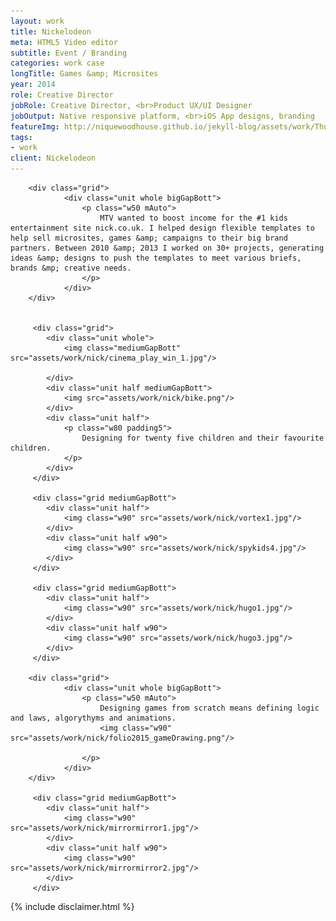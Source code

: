 ```yaml
---
layout: work
title: Nickelodeon
meta: HTML5 Video editor
subtitle: Event / Branding
categories: work case
longTitle: Games &amp; Microsites  
year: 2014
role: Creative Director
jobRole: Creative Director, <br>Product UX/UI Designer
jobOutput: Native responsive platform, <br>iOS App designs, branding
featureImg: http://niquewoodhouse.github.io/jekyll-blog/assets/work/Thumbnail/Nick@2x.png
tags: 
- work
client: Nickelodeon
---
```




<div class="wider">

		<div class="grid">
				<div class="unit whole bigGapBott">
					<p class="w50 mAuto">
						MTV wanted to boost income for the #1 kids entertainment site nick.co.uk. I helped design flexible templates to help sell microsites, games &amp; campaigns to their big brand partners. Between 2010 &amp; 2013 I worked on 30+ projects, generating ideas &amp; designs to push the templates to meet various briefs, brands &mp; creative needs.
					</p>
				</div> 	
		</div>


		 <div class="grid"> 
		 	<div class="unit whole">
		 		<img class="mediumGapBott" src="assets/work/nick/cinema_play_win_1.jpg"/>
		 		 
		 	</div>
		 	<div class="unit half mediumGapBott">
		 		<img src="assets/work/nick/bike.png"/> 
		 	</div>
		 	<div class="unit half">
		 		<p class="w80 padding5">
		 			Designing for twenty five children and their favourite children.
		 		</p>
		 	</div>		 		 	
		 </div>

		 <div class="grid mediumGapBott">
		 	<div class="unit half">
		 		<img class="w90" src="assets/work/nick/vortex1.jpg"/> 
		 	</div>	
		 	<div class="unit half w90">
		 		<img class="w90" src="assets/work/nick/spykids4.jpg"/> 
		 	</div>	
		 </div> 

		 <div class="grid mediumGapBott">
		 	<div class="unit half">
		 		<img class="w90" src="assets/work/nick/hugo1.jpg"/> 
		 	</div>	
		 	<div class="unit half w90">
		 		<img class="w90" src="assets/work/nick/hugo3.jpg"/> 
		 	</div>	
		 </div>	

		<div class="grid">
				<div class="unit whole bigGapBott">
					<p class="w50 mAuto">
						Designing games from scratch means defining logic and laws, algorythyms and animations.  
						<img class="w90" src="assets/work/nick/folio2015_gameDrawing.png"/> 

					</p>
				</div> 	
		</div>		 

		 <div class="grid mediumGapBott">
		 	<div class="unit half">
		 		<img class="w90" src="assets/work/nick/mirrormirror1.jpg"/> 
		 	</div>	
		 	<div class="unit half w90">
		 		<img class="w90" src="assets/work/nick/mirrormirror2.jpg"/> 
		 	</div>	
		 </div>			 
	
</div>




<div class="wider">	
		<div class="grid bigGapBott bigGapTop">
			{% include disclaimer.html %}
		</div>
</div>	


<!--

		 <div class="grid mediumGapTop bigGapBott">
		      <div class="unit one-quarter">
			        <ul class="blockLi list">
			        	<li>"A beautiful free platform"</li>
			        	<li><a href="https://twitter.com/Tiffy4u/status/560884998828748801" class="default gold" target="_blank">@tiffy</a></li>
			        </ul>
		       </div>
		      <div class="unit one-quarter">
			        <ul class="blockLi list">
			        	<li>"Really easy to use"</li>
			        	<li><a href="https://twitter.com/Tiffy4u/status/560884998828748801" class="gold default" target="_blank">@tiffy</a></li>
			        </ul>
		       </div>			       		      		 	
		      <div class="unit one-quarter">
			        <ul class="blockLi list">
			        	<li>"In awe of the possibilities"</li>
			        	<li><a href="https://twitter.com/showloveworld/status/571021022301954048" class="gold default" target="_blank">@showloveworld</a></li>
			        </ul>	
		       </div>		
		      <div class="unit one-quarter">
			        <ul class="blockLi list">
			        	<li>"Really cool technology"</li>
			        	<li><a href="https://twitter.com/KiraOConnor/status/557991587947368448" class="gold default" target="_blank">@Kira</a></li>
			        </ul>
		       </div>		       	            
		 </div>	 






			<div class="unit half">
				<p class="w80 mAuto smallGapBott">
					"Nique introduced a consistent design language allowing developers to iterate on the core web application at breakneck speeds."
				</p>
				<p class="w80 mAuto">Colin, Product manager</p>			
			</div>	

				 <video class="shadow screeniOSVideo" autoplay loop>
				  <source src="http://niquewoodhouse.github.io/assets/cards3.mp4" type="video/mp4">
				  <source src="mov_bbb.ogg" type="video/ogg">
				  Your browser does not support HTML5 video.
				</video>


	<div class="workWide bigGapTop bigGapBott" style="background-image:url('http://niquewoodhouse.github.io./jekyll-blog/assets/wirewax/clients.png')">
		<div class="wideOverlay "> 
				<div class="grid ghost">
						<div class="unit one-third">
							<h2>Premium users included</h2>
						</div>
						 <div class="unit two-thirds">
								<p class="lead mediumGapBott">	
								</p>
						 </div>							 	
				</div>
		</div>
	</div>	

	<div class="workWide bigGapTop bigGapBott" style="background-image:url('http://niquewoodhouse.github.io/jekyll-blog/assets/wirewax/clients.png')">
		<div class="wideOverlay blackBg09"> 
				<div class="grid ghost">
						<div class="unit one-third">
							<h2>One in a million</h2>
						</div>
						 <div class="unit two-thirds">
								<p class="lead mediumGapBott">
									In a world where a million videos are published every day, Wirewax is a platform that lets anyone make their videos stand out from the crowd.  I've had the priveledge of designing a product trusted by some of the world's most renowned brands.
								</p>
						 </div>							 	
				</div>
		</div>
	</div>	

		 <div class="grid bigGapTop bigGapBott"> 
		 	<div class="unit whole relative">
		 		<h2 class="textCenter">
		 			Design goals
		 		</h2>
		 	</div>
		 </div>		
	
		 <div class="grid"> 
		 	<div class="unit half">
		 		<p class="w80">
		 			The technology of Wirewax is incredibly complex &amp; feature rich.  People use products because they let them do what they came to do, simply.  The more features, the more powerful a product is but without the correct goals in place this can lead to a bloated product that no one can use, simply.  So I questioned each requested feature &amp; how to make it most useful to users.
		 		</p>
		 		<p class="w80">
		 			In lots of these start ups everyone has great ideas but its important, for the end user, these ideas can fit together to make a unified coherent experience.  The best products let users think naturally and conform to us, not the other way around.  
		 		</p>
		 	</div>
		 	<div class="unit half">	 	
		 		<p class="w80">
		 			A lot of tech start ups think talking deeply about the tech helps sell the product but that can backfire.  I try to hide the technology behind a simple human interface. <span class="block pFocus">Show why the product is useful, not how.</span>  That lets people focus on why they logged in in the first place.
		 		</p>
		 	</div>		 	
		 </div>

		<div class="grid bigGapBott bigGapTop">
		      <div class="unit one-third">
		        	<h2>One in a million</h2>
		      </div>
		      <div class="unit two-thirds">
			        <p class="lead mediumGapBott">
			        	In a world where a million videos are published every day, Wirewax is a platform that lets anyone make their videos stand out from the crowd.  I've had the priveledge of designing a product trusted by some of the world's most renowned brands.
			        </p>


			        <img src="{{site.baseurl}}/jekyll-blog/assets/wirewax/logos/wirewaxGroup.svg"/>
			        
		       </div>
		 </div>
-->